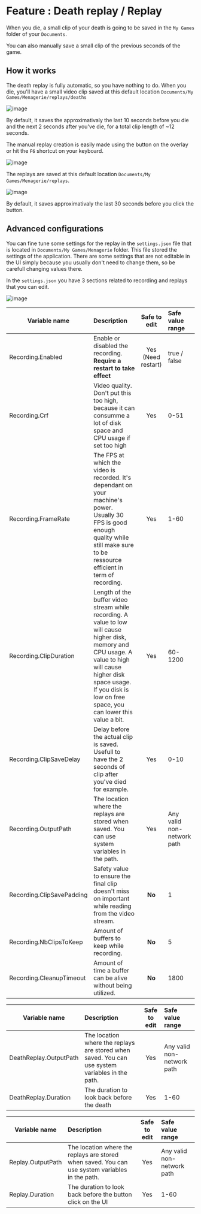 # Feature : Death replay / Replay
When you die, a small clip of your death is going to be saved in the `My Games` folder of your `Documents`.

You can also manually save a small clip of the previous seconds of the game.

## How it works
The death replay is fully automatic, so you have nothing to do. When you die, you'll have a small video clip saved at this default location `Documents/My Games/Menagerie/replays/deaths`

![image](https://user-images.githubusercontent.com/25111613/184516478-ec0c1327-df6b-4d8f-a32c-7511c2e13329.png)

By default, it saves the approximativaly the last 10 seconds before you die and the next 2 seconds after you've die, for a total clip length of ~12 seconds.

The manual replay creation is easily made using the button on the overlay or hit the `F6` shortcut on your keyboard.

![image](https://user-images.githubusercontent.com/25111613/184740566-eeea5c6e-0e5c-4666-af9e-fd06e2dc84e2.png)


The replays are saved at this default location `Documents/My Games/Menagerie/replays`.

![image](https://user-images.githubusercontent.com/25111613/184516512-500e7ccf-179c-409e-b589-c7816145e301.png)

By default, it saves approximativaly the last 30 seconds before you click the button.

## Advanced configurations
You can fine tune some settings for the replay in the `settings.json` file that is located in `Documents/My Games/Menagerie` folder. This file stored the settings of the application. There are some settings that are not editable in the UI simply because you usually don't need to change them, so be carefull changing values there.

In the `settings.json` you have 3 sections related to recording and replays that you can edit.

![image](https://user-images.githubusercontent.com/25111613/184516539-1ab45771-d4ea-459f-87f9-32aa40228b34.png)


| Variable name | Description | Safe to edit | Safe value range |
|---------------|:------------|:------------:|:-----------------|
| Recording.Enabled | Enable or disabled the recording. **Require a restart to take effect** | Yes (Need restart) | true / false |
| Recording.Crf | Video quality. Don't put this too high, because it can consumme a lot of disk space and CPU usage if set too high | Yes | 0-51 |
| Recording.FrameRate | The FPS at which the video is recorded. It's dependant on your machine's power. Usually 30 FPS is good enough quality while still make sure to be ressource efficient in term of recording. | Yes | 1-60 |
| Recording.ClipDuration | Length of the buffer video stream while recording. A value to low will cause higher disk, memory and CPU usage. A value to high will cause higher disk space usage. If you disk is low on free space, you can lower this value a bit. | Yes | 60-1200 |
| Recording.ClipSaveDelay | Delay before the actual clip is saved. Usefull to have the 2 seconds of clip after you've died for example. | Yes | 0-10 |
| Recording.OutputPath | The location where the replays are stored when saved. You can use system variables in the path. | Yes | Any valid non-network path
| Recording.ClipSavePadding | Safety value to ensure the final clip doesn't miss on important while reading from the video stream. | **No** | 1 |
| Recording.NbClipsToKeep | Amount of buffers to keep while recording. | **No** | 5 |
| Recording.CleanupTimeout | Amount of time a buffer can be alive without being utilized. | **No** | 1800 |


| Variable name | Description | Safe to edit | Safe value range |
|---------------|:------------|:------------:|:-----------------|
| DeathReplay.OutputPath | The location where the replays are stored when saved. You can use system variables in the path. | Yes | Any valid non-network path |
| DeathReplay.Duration | The duration to look back before the death | Yes | 1-60 |

| Variable name | Description | Safe to edit | Safe value range |
|---------------|:------------|:------------:|:-----------------|
| Replay.OutputPath | The location where the replays are stored when saved. You can use system variables in the path. | Yes | Any valid non-network path |
| Replay.Duration | The duration to look back before the button click on the UI | Yes | 1-60 |





